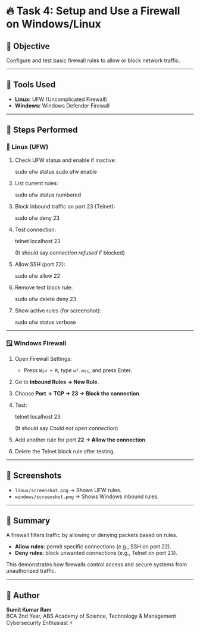 # 🔥 Task 4: Setup and Use a Firewall on Windows/Linux

## 🎯 Objective
Configure and test basic firewall rules to allow or block network traffic.

---

## 🧰 Tools Used
- **Linux:** UFW (Uncomplicated Firewall)
- **Windows:** Windows Defender Firewall

---

## 🧩 Steps Performed

### 🐧 Linux (UFW)
1. Check UFW status and enable if inactive:
   
   sudo ufw status
   sudo ufw enable
   
2. List current rules:
   
   sudo ufw status numbered
   
3. Block inbound traffic on port 23 (Telnet):
   
   sudo ufw deny 23
   
4. Test connection:
   
   telnet localhost 23
   
   (It should say *connection refused* if blocked)
5. Allow SSH (port 22):
   
   sudo ufw allow 22
   
6. Remove test block rule:
   
   sudo ufw delete deny 23
   
7. Show active rules (for screenshot):
   
   sudo ufw status verbose
   

---

### 🪟 Windows Firewall
1. Open Firewall Settings:
   - Press `Win + R`, type `wf.msc`, and press Enter.
2. Go to **Inbound Rules → New Rule**.
3. Choose **Port → TCP → 23 → Block the connection**.
4. Test:
   
   telnet localhost 23
   
   (It should say *Could not open connection*)
5. Add another rule for port **22 → Allow the connection**.
6. Delete the Telnet block rule after testing.

---

## 📸 Screenshots
- `linux/screenshot.png` → Shows UFW rules.
- `windows/screenshot.png` → Shows Windows inbound rules.

---

## 🧠 Summary
A firewall filters traffic by allowing or denying packets based on rules.  
- **Allow rules:** permit specific connections (e.g., SSH on port 22).  
- **Deny rules:** block unwanted connections (e.g., Telnet on port 23).  

This demonstrates how firewalls control access and secure systems from unauthorized traffic.

---

## 👤 Author
**Sumit Kumar Ram**  
BCA 2nd Year, ABS Academy of Science, Technology & Management  
Cybersecurity Enthusiast ⚡
